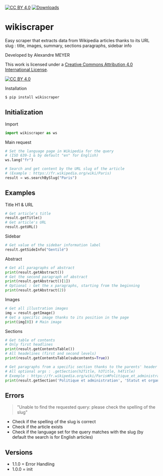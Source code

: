 [![CC BY 4.0][cc-by-shield]][cc-by]
[![Downloads](https://static.pepy.tech/badge/wikiscraper)](https://pepy.tech/project/wikiscraper)

# wikiscraper

Easy scraper that extracts data from Wikipedia articles thanks to its URL slug : title, images, summary, sections paragraphs, sidebar info

Developed by Alexandre MEYER

This work is licensed under a
[Creative Commons Attribution 4.0 International License][cc-by].

[![CC BY 4.0][cc-by-image]][cc-by]

[cc-by]: http://creativecommons.org/licenses/by/4.0/
[cc-by-image]: https://i.creativecommons.org/l/by/4.0/88x31.png
[cc-by-shield]: https://img.shields.io/badge/License-CC%20BY%204.0-lightgrey.svg


Installation

```python
$ pip install wikiscraper
```

## Initialization

Import
```python
import wikiscraper as ws
```

Main request
```python
# Set the language page in Wikipedia for the query
# (ISO 639-1 & by default "en" for English)
ws.lang("fr")
```

```python
# Search and get content by the URL slug of the article
# (Example : https://fr.wikipedia.org/wiki/Paris)
result = ws.searchBySlug("Paris")
```
## Examples

Title H1 & URL
```python
# Get article's title
result.getTitle()
# Get article's URL
result.getURL()
```

Sidebar
```python
# Get value of the sidebar information label
result.getSideInfo("Gentilé")
```

Abstract
```python
# Get all paragraphs of abstract
print(result.getAbstract())
# Get the second paragraph of abstract
print(result.getAbstract()[1])
# Optional : Get the x paragraphs, starting from the beginning
print(result.getAbstract(2))
```

Images
```python
# Get all illustration images
img = result.getImage()
# Get a specific image thanks to its position in the page
print(img[0]) # Main image
```

Sections
```python
# Get table of contents
# Only first headlines
print(result.getContentsTable())
# All headelines (first and second levels)
print(result.getContentsTable(subcontents=True))
```

```python
# Get paragraphs from a specific section thanks to the parents' header title
# All optional args : .getSection(h2Title, h3Title, h4Title)
# Exemple : https://fr.wikipedia.org/wiki/Paris#Politique_et_administration
print(result.getSection('Politique et administration', 'Statut et organisation administrative', 'Historique')[0])
```

## Errors
> "Unable to find the requested query: please check the spelling of the slug"

* Check if the spelling of the slug is correct
* Check if the article exists
* Check if the language set for the query matches with the slug (by default the search is for English articles)

## Versions
- 1.1.0 = Error Handling
- 1.0.0 = init